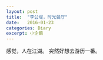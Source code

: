 ```yaml
---
layout: post
title:  "李公堤，时光餐厅"
date:   2016-01-23
categories: Diary
excerpt: 小企鹅
---
```

感觉，人在江湖。
突然好想去游历一番。
<br>

